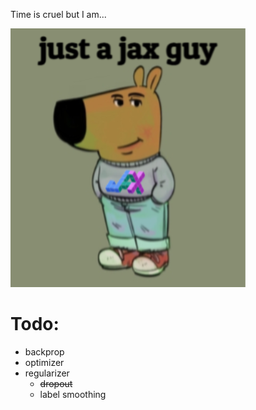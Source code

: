 Time is cruel but I am...  
  
![A ~~chill~~ jax guy](./jax-guy.png)
  

# Todo:
- backprop
- optimizer
- regularizer
    - ~~dropout~~
    - label smoothing